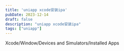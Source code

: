 ```yaml
---
title: 'uniapp xcode安装ipa'
pubDate: 2023-12-14
draft: false
description: "uniapp xcode安装ipa"
tags: ["uniapp"]
---
```


Xcode/Window/Devices and Simulators/Installed Apps